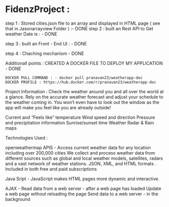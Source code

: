# FidenzProject :

step 1 : Stored cities.json file to an array and displayed in HTML page ( see that in Jasonarrayview Folder ) :- DONE
step 2 : built an Rest API to Get weather Date is : - DONE

step 3 : built an Front - End UI : - DONE

step 4 : Chaching  mechanism - DONE

Additionall points : CREATED A DOCKER FILE TO DEPLOY MY APPLICATION - DONE

    DOCKER PULL COMMAND : - docker pull pranavan23/weatherapp-doc
    DOCKER PROFILE : https://hub.docker.com/r/pranavan23/weatherapp-doc
    
    




Project Information : Check the weather around you and all over the world at a glance. Rely on the accurate weather forecast and adjust your schedule to the weather coming in. You won’t even have to look out the window as the app will make you feel like you are already outside!

Current and “Feels like” temperature
Wind speed and direction
Pressure and precipitation information
Sunrise/sunset time
Weather Radar & Rain maps


Technologies Used : 

openweathermap APIS - Access current weather data for any location including over 200,000 cities
We collect and process weather data from different sources such as global and local weather models, satellites, radars and a vast network of weather stations. JSON, XML, and HTML formats . Included in both free and paid subscriptions

Java Sript  - JavaScript makes HTML pages more dynamic and interactive.

AJAX - Read data from a web server - after a web page has loaded
Update a web page without reloading the page
Send data to a web server - in the background
